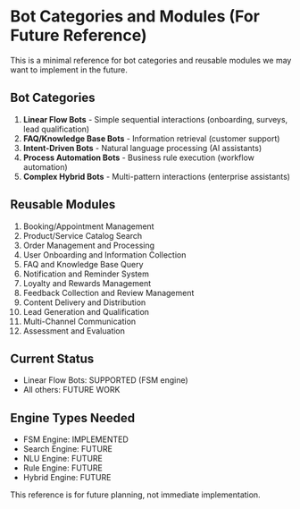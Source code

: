 # Bot Categories and Modules (For Future Reference)

This is a minimal reference for bot categories and reusable modules we may want to implement in the future.

## Bot Categories
1. **Linear Flow Bots** - Simple sequential interactions (onboarding, surveys, lead qualification)
2. **FAQ/Knowledge Base Bots** - Information retrieval (customer support)
3. **Intent-Driven Bots** - Natural language processing (AI assistants)
4. **Process Automation Bots** - Business rule execution (workflow automation)
5. **Complex Hybrid Bots** - Multi-pattern interactions (enterprise assistants)

## Reusable Modules
1. Booking/Appointment Management
2. Product/Service Catalog Search
3. Order Management and Processing
4. User Onboarding and Information Collection
5. FAQ and Knowledge Base Query
6. Notification and Reminder System
7. Loyalty and Rewards Management
8. Feedback Collection and Review Management
9. Content Delivery and Distribution
10. Lead Generation and Qualification
11. Multi-Channel Communication
12. Assessment and Evaluation

## Current Status
- Linear Flow Bots: SUPPORTED (FSM engine)
- All others: FUTURE WORK

## Engine Types Needed
- FSM Engine: IMPLEMENTED
- Search Engine: FUTURE
- NLU Engine: FUTURE
- Rule Engine: FUTURE
- Hybrid Engine: FUTURE

This reference is for future planning, not immediate implementation.